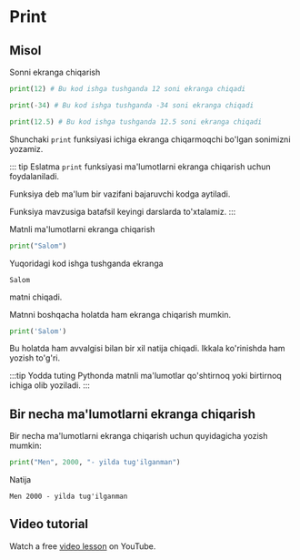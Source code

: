 # Print

## Misol

Sonni ekranga chiqarish

```python
print(12) # Bu kod ishga tushganda 12 soni ekranga chiqadi

print(-34) # Bu kod ishga tushganda -34 soni ekranga chiqadi

print(12.5) # Bu kod ishga tushganda 12.5 soni ekranga chiqadi
```

Shunchaki `print` funksiyasi ichiga ekranga chiqarmoqchi bo'lgan sonimizni yozamiz.

::: tip Eslatma
`print` funksiyasi ma'lumotlarni ekranga chiqarish uchun foydalaniladi.

Funksiya deb ma'lum bir vazifani bajaruvchi kodga aytiladi.

Funksiya mavzusiga batafsil keyingi darslarda to'xtalamiz.
:::

Matnli ma'lumotlarni ekranga chiqarish

```python
print("Salom")
```

Yuqoridagi kod ishga tushganda ekranga

```text
Salom
```

matni chiqadi.

Matnni boshqacha holatda ham ekranga chiqarish mumkin.

```python
print('Salom')
```

Bu holatda ham avvalgisi bilan bir xil natija chiqadi. Ikkala ko'rinishda ham yozish to'g'ri.

:::tip Yodda tuting
Pythonda matnli ma'lumotlar qo'shtirnoq yoki birtirnoq ichiga olib yoziladi.
:::

## Bir necha ma'lumotlarni ekranga chiqarish

Bir necha ma'lumotlarni ekranga chiqarish uchun quyidagicha yozish mumkin:

```python
print("Men", 2000, "- yilda tug'ilganman")
```

Natija

```text
Men 2000 - yilda tug'ilganman
```

## Video tutorial

Watch a free [video lesson](https://youtube.com/) on YouTube.
